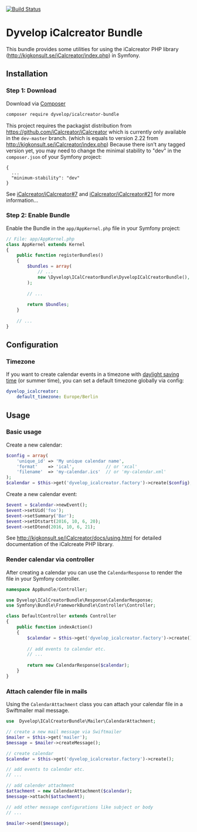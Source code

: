 [![Build Status](https://travis-ci.org/dyvelop/icalcreator-bundle.svg?branch=master)](https://travis-ci.org/dyvelop/icalcreator-bundle)

# Dyvelop iCalcreator Bundle

This bundle provides some utilities for using the iCalcreator PHP library (http://kigkonsult.se/iCalcreator/index.php) in Symfony.

## Installation

### Step 1: Download

Download via [Composer](https://getcomposer.org/)

```bash
composer require dyvelop/icalcreator-bundle
```

This project requires the packagist distribution from https://github.com/iCalcreator/iCalcreator which is currently only available in the `dev-master` branch. (which is equals to version 2.22 from http://kigkonsult.se/iCalcreator/index.php)
Because there isn't any tagged version yet, you may need to change the minimal stability to "dev" in the `composer.json` of your Symfony project:

```
{
  ...
  "minimum-stability": "dev"
}
```

See  [iCalcreator/iCalcreator#7](https://github.com/iCalcreator/iCalcreator/issues/7) and [iCalcreator/iCalcreator#21](https://github.com/iCalcreator/iCalcreator/issues/21) for more information...

### Step 2: Enable Bundle

Enable the Bundle in the `app/AppKernel.php` file in your Symfony project:

```php
// File: app/AppKernel.php
class AppKernel extends Kernel
{
    public function registerBundles()
    {
        $bundles = array(
            // ...
            new \Dyvelop\ICalCreatorBundle\DyvelopICalCreatorBundle(),
        );
        
        // ...
        
        return $bundles;
    }
    
    // ...
}
```

## Configuration

### Timezone

If you want to create calendar events in a timezone with [daylight saving time](https://en.wikipedia.org/wiki/Daylight_saving_time) (or summer time), you can set a default timezone globally via config:

```yml
dyvelop_icalcreator:
    default_timezone: Europe/Berlin
```

## Usage

### Basic usage

Create a new calendar:

```php
$config = array(
    'unique_id' => 'My unique calendar name',
    'format'    => 'ical',            // or 'xcal'
    'filename'  => 'my-calendar.ics'  // or 'my-calendar.xml'
);
$calendar = $this->get('dyvelop_icalcreator.factory')->create($config);
```

Create a new calendar event:

```php
$event = $calendar->newEvent();
$event->setUid('foo');
$event->setSummary('Bar');
$event->setDtstart(2016, 10, 6, 20);
$event->setDtend(2016, 10, 6, 21);
```

See http://kigkonsult.se/iCalcreator/docs/using.html for detailed documentation of the iCalcreate PHP library.

### Render calendar via controller

After creating a calendar you can use the `CalendarResponse` to render the file in your Symfony controller.

```php
namespace AppBundle/Controller;

use Dyvelop\ICalCreatorBundle\Response\CalendarResponse;
use Symfony\Bundle\FrameworkBundle\Controller\Controller;

class DefaultController extends Controller
{
    public function indexAction()
    {
        $calendar = $this->get('dyvelop_icalcreator.factory')->create();
        
        // add events to calendar etc.
        // ...
        
        return new CalendarResponse($calendar);
    }
}
```

### Attach calender file in mails

Using the `CalendarAttachment` class you can attach your calendar file in a Swiftmailer mail message.

```php
use  Dyvelop\ICalCreatorBundle\Mailer\CalendarAttachment;

// create a new mail message via Swiftmailer
$mailer = $this->get('mailer');
$message = $mailer->createMessage();

// create calendar
$calendar = $this->get('dyvelop_icalcreator.factory')->create();

// add events to calendar etc.
// ...

// add calender attachment
$attachment = new CalendarAttachment($calendar);
$message->attach($attachment);

// add other message configurations like subject or body
// ...

$mailer->send($message);
```
